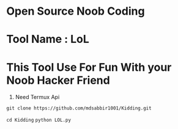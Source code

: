# Open Source Noob Coding
# Tool Name : LoL
# This Tool Use For Fun With your Noob Hacker Friend

1. Need Termux Api
```
git clone https://github.com/mdsabbir1001/Kidding.git
```
`cd Kidding`
`python LOL.py`
